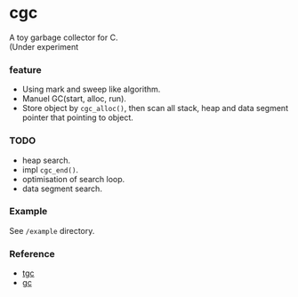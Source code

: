 # cgc
A toy garbage collector for C.  
(Under experiment

### feature
* Using mark and sweep like algorithm.
* Manuel GC(start, alloc, run).
* Store object by `cgc_alloc()`, then scan all stack, heap and data segment  
pointer that pointing to object.

### TODO
* heap search.
* impl `cgc_end()`.
* optimisation of search loop.
* data segment search.

### Example
See `/example` directory.

### Reference
* [tgc](https://github.com/orangeduck/tgc)
* [gc](https://github.com/mkirchner/gc)
